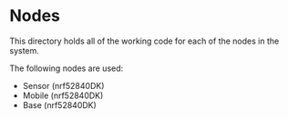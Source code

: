 # Nodes

This directory holds all of the working code for each of the nodes in the system.

The following nodes are used:
- Sensor (nrf52840DK)
- Mobile (nrf52840DK)
- Base (nrf52840DK)
